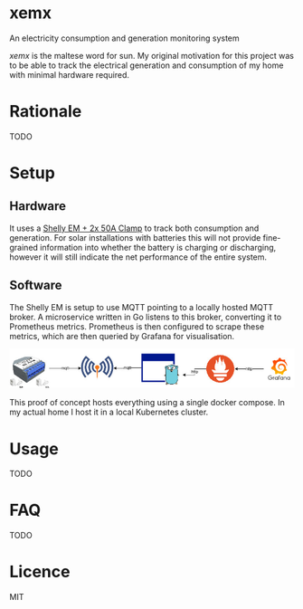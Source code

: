 # xemx
An electricity consumption and generation monitoring system

_xemx_ is the maltese word for sun. My original motivation for this project was to be able to track the electrical generation and consumption of my home with minimal hardware required.

# Rationale

TODO

# Setup

## Hardware

It uses a [Shelly EM + 2x 50A Clamp](https://www.shelly.com/en/products/shop/shelly-em-120a/shelly-em-2x-50a) to track both consumption and generation. For solar installations with batteries this will not provide fine-grained information into whether the battery is charging or discharging, however it will still indicate the net performance of the entire system.

## Software

The Shelly EM is setup to use MQTT pointing to a locally hosted MQTT broker. A microservice written in Go listens to this broker, converting it to Prometheus metrics. Prometheus is then configured to scrape these metrics, which are then queried by Grafana for visualisation.

![Architecture of the system](https://github.com/simonamdev/xemx/blob/main/architecture.jpg)

This proof of concept hosts everything using a single docker compose. In my actual home I host it in a local Kubernetes cluster.

# Usage

TODO

# FAQ

TODO

# Licence

MIT